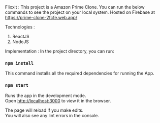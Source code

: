 Flixxit :
This project is a Amazon Prime Clone. You can run the below commands to see the project on your local system. 
Hosted on Firebase at https://prime-clone-2fcfe.web.app/

Technologies :
1. ReactJS
2. NodeJS

Implementation :
In the project directory, you can run:

### `npm install`

This command installs all the required dependencies for running the App.

### `npm start`

Runs the app in the development mode.<br />
Open [http://localhost:3000](http://localhost:3000) to view it in the browser.

The page will reload if you make edits.<br />
You will also see any lint errors in the console.

